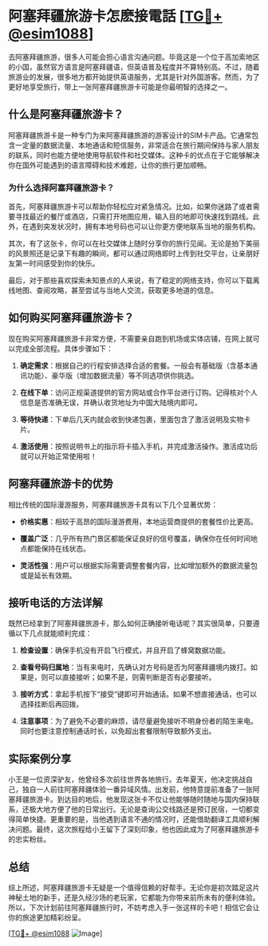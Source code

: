 # 阿塞拜疆旅游卡怎麽接電話 [[TG💪+ @esim1088](https://t.me/s/esim1088)]

去阿塞拜疆旅游，很多人可能会担心语言沟通问题。毕竟这是一个位于高加索地区的小国，虽然官方语言是阿塞拜疆语，但英语普及程度并不算特别高。不过，随着旅游业的发展，很多地方都开始提供英语服务，尤其是针对外国游客。然而，为了更好地享受旅行，带上一张阿塞拜疆旅游卡可能是你最明智的选择之一。

## 什么是阿塞拜疆旅游卡？

阿塞拜疆旅游卡是一种专门为来阿塞拜疆旅游的游客设计的SIM卡产品。它通常包含一定量的数据流量、本地通话和短信服务，非常适合在旅行期间保持与家人朋友的联系，同时也能方便地使用导航软件和社交媒体。这种卡的优点在于它能够解决你在国外可能遇到的语言障碍和技术难题，让你的旅行更加顺畅。

### 为什么选择阿塞拜疆旅游卡？

首先，阿塞拜疆旅游卡可以帮助你轻松应对紧急情况。比如，如果你迷路了或者需要寻找最近的餐厅或酒店，只需打开地图应用，输入目的地即可快速找到路线。此外，在遇到突发状况时，拥有本地号码也可以让你更方便地联系当地的服务机构。

其次，有了这张卡，你可以在社交媒体上随时分享你的旅行见闻。无论是拍下美丽的风景照还是记录下有趣的瞬间，都可以通过网络即时上传到社交平台，让亲朋好友第一时间感受到你的快乐。

最后，对于那些喜欢探索未知景点的人来说，有了稳定的网络支持，你可以下载离线地图、查阅攻略，甚至尝试与当地人交流，获取更多地道的信息。

## 如何购买阿塞拜疆旅游卡？

现在购买阿塞拜疆旅游卡非常方便，不需要亲自跑到机场或实体店铺，在网上就可以完成全部流程。具体步骤如下：

1. **确定需求**：根据自己的行程安排选择合适的套餐。一般会有基础版（含基本通讯功能）、豪华版（增加数据流量）等不同选项供你挑选。
   
2. **在线下单**：访问正规渠道提供的官方网站或合作平台进行订购。记得核对个人信息是否准确无误，并确认收货地址为中国大陆境内即可。

3. **等待快递**：下单后几天内就会收到快递包裹，里面包含了激活说明及实物卡片。

4. **激活使用**：按照说明书上的指示将卡插入手机，并完成激活操作。激活成功后就可以开始正常使用啦！

## 阿塞拜疆旅游卡的优势

相比传统的国际漫游服务，阿塞拜疆旅游卡具有以下几个显著优势：

- **价格实惠**：相较于高昂的国际漫游费用，本地运营商提供的套餐性价比更高。
  
- **覆盖广泛**：几乎所有热门景区都能保证良好的信号覆盖，确保你在任何时间地点都能保持在线状态。

- **灵活性强**：用户可以根据实际需要调整套餐内容，比如增加额外的数据流量包或是延长有效期。

## 接听电话的方法详解

既然已经拿到了阿塞拜疆旅游卡，那么如何正确接听电话呢？其实很简单，只要遵循以下几点就能顺利完成：

1. **检查设置**：确保手机没有开启飞行模式，并且开启了蜂窝数据功能。
   
2. **查看号码归属地**：当有来电时，先确认对方号码是否为阿塞拜疆境内拨打。如果是，则可以直接接听；如果不是，则需判断是否有必要接听。

3. **接听方式**：拿起手机按下“接受”键即可开始通话。如果不想直接通话，也可以选择挂断后再回拨。

4. **注意事项**：为了避免不必要的麻烦，请尽量避免接听不明身份者的陌生来电。同时也要注意控制通话时长，以免超出套餐限制导致额外支出。

## 实际案例分享

小王是一位资深驴友，他曾经多次前往世界各地旅行。去年夏天，他决定挑战自己，独自一人前往阿塞拜疆体验一番异域风情。出发前，他特意提前准备了一张阿塞拜疆旅游卡。到达目的地后，他发现这张卡不仅让他能够随时随地与国内保持联系，还极大地方便了他的日常出行。无论是查询公交线路还是预订民宿，一切都变得简单快捷。更重要的是，当他遇到语言不通的情况时，还能借助翻译工具顺利解决问题。最终，这次旅程给小王留下了深刻印象，他也因此成为了阿塞拜疆旅游卡的忠实粉丝。

## 总结

综上所述，阿塞拜疆旅游卡无疑是一个值得信赖的好帮手。无论你是初次踏足这片神秘土地的新手，还是久经沙场的老玩家，它都能为你带来前所未有的便利体验。所以，下次计划前往阿塞拜疆旅行时，不妨考虑入手一张这样的卡吧！相信它会让你的旅途更加精彩纷呈。

[[TG💪+ @esim1088](https://t.me/s/esim1088) ![Image](https://i.postimg.cc/4NQfJmqS/Snipaste-2025-05-13-00-14-12.png)]